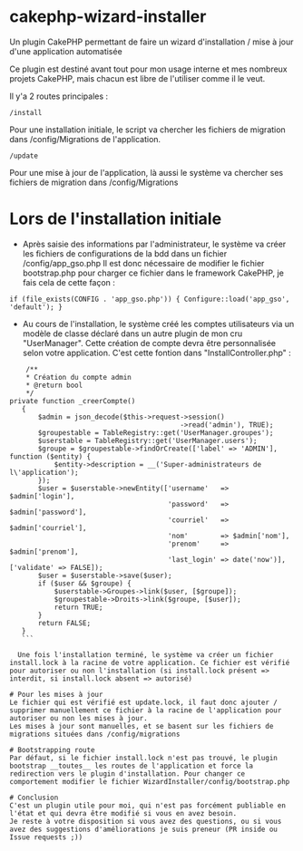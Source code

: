 # cakephp-wizard-installer
Un plugin CakePHP permettant de faire un wizard d'installation / mise à jour d'une application automatisée

Ce plugin est destiné avant tout pour mon usage interne et mes nombreux projets CakePHP, mais chacun est libre de l'utiliser comme il le veut.

Il y'a 2 routes principales :

``/install``

Pour une installation initiale, le script va chercher les fichiers de migration dans /config/Migrations de l'application.

``/update``

Pour une mise à jour de l'application, là aussi le système va chercher ses fichiers de migration dans /config/Migrations

# Lors de l'installation initiale
- Après saisie des informations par l'administrateur, le système va créer les fichiers de configurations de la bdd dans un fichier /config/app_gso.php
Il est donc nécessaire de modifier le fichier bootstrap.php pour charger ce fichier dans le framework CakePHP, je fais cela de cette façon :

``
if (file_exists(CONFIG . 'app_gso.php')) {
        Configure::load('app_gso', 'default');
    }
 ``
 
 - Au cours de l'installation, le système créé les comptes utilisateurs via un modèle de classe déclaré dans un autre plugin de mon cru "UserManager". Cette création de compte devra être personnalisée selon votre application.
 C'est cette fontion dans "InstallController.php" :
 
 ```
     /**
     * Création du compte admin
     * @return bool
     */
private function _creerCompte()
    {
        $admin = json_decode($this->request->session()
                                           ->read('admin'), TRUE);
        $groupestable = TableRegistry::get('UserManager.groupes');
        $userstable = TableRegistry::get('UserManager.users');
        $groupe = $groupestable->findOrCreate(['label' => 'ADMIN'], function ($entity) {
            $entity->description = __('Super-administrateurs de l\'application');
        });
        $user = $userstable->newEntity(['username'   => $admin['login'],
                                        'password'   => $admin['password'],
                                        'courriel'   => $admin['courriel'],
                                        'nom'        => $admin['nom'],
                                        'prenom'     => $admin['prenom'],
                                        'last_login' => date('now')], ['validate' => FALSE]);
        $user = $userstable->save($user);
        if ($user && $groupe) {
            $userstable->Groupes->link($user, [$groupe]);
            $groupestable->Droits->link($groupe, [$user]);
            return TRUE;
        }
        return FALSE;
    }
    ```
   
   Une fois l'installation terminé, le système va créer un fichier install.lock à la racine de votre application. Ce fichier est vérifié pour autoriser ou non l'installation (si install.lock présent => interdit, si install.lock absent => autorisé)
   
# Pour les mises à jour
Le fichier qui est vérifié est update.lock, il faut donc ajouter / supprimer manuellement ce fichier à la racine de l'application pour autoriser ou non les mises à jour.
Les mises à jour sont manuelles, et se basent sur les fichiers de migrations situées dans /config/migrations

# Bootstrapping route
Par défaut, si le fichier install.lock n'est pas trouvé, le plugin bootstrap __toutes__ les routes de l'application et force la redirection vers le plugin d'installation. Pour changer ce comportement modifier le fichier WizardInstaller/config/bootstrap.php

# Conclusion
C'est un plugin utile pour moi, qui n'est pas forcément publiable en l'état et qui devra être modifié si vous en avez besoin.
Je reste à votre disposition si vous avez des questions, ou si vous avez des suggestions d'améliorations je suis preneur (PR inside ou Issue requests ;))
